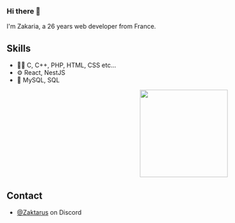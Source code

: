 ### Hi there 👋
I'm Zakaria, a 26 years web developer from France.

## Skills
- 👨‍💻 C, C++, PHP, HTML, CSS etc...
- ⚙️ React, NestJS
- 💽 MySQL, SQL
<p align=left>
  <div align=right>
    <a href="https://github.com/znaoui/github-readme-stats">
      <img height=200 align="center" src="https://github-readme-stats.vercel.app/api/top-langs/?username=znaoui&hide=c%23,powershell,Mathematica,Ruby,Objective-C,Objective-C%2b%2b,Cuda&title_color=61dafb&text_color=ffffff&icon_color=61dafb&bg_color=20232a&langs_count=8&layout=compact&border_color=61dafb&hide_border=true&size_weight=0.5&count_weight=0.5" />
    </a>
  </div>
</p>

## Contact
- [@Zaktarus](./) on Discord
